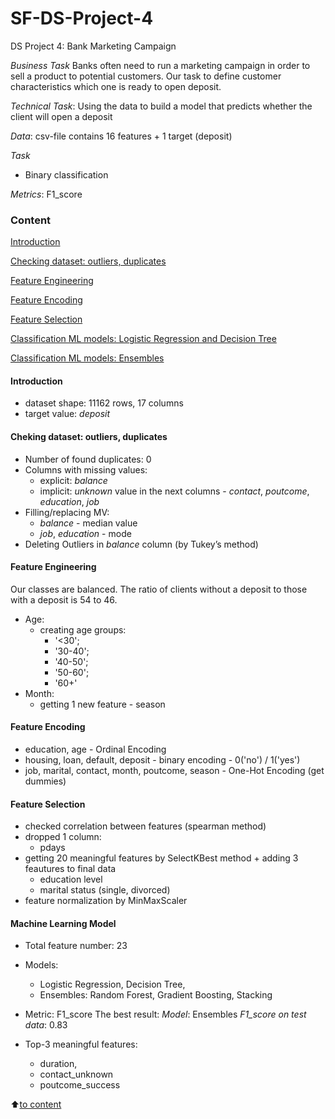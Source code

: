 # SF-DS-Project-4
DS Project 4: Bank Marketing Campaign

*Business Task*
Banks often need to run a marketing campaign in order to sell a product to potential customers.
Our task to define customer characteristics which one is ready to open deposit.

*Technical Task*: Using the data to build a model that predicts whether the client will open a deposit

*Data*: csv-file contains 16 features + 1 target (deposit)

*Task*
* Binary classification

*Metrics*: F1_score

### Content
[Introduction](https://github.com/LiliyaKazykhanova/SF-DS-Project-4/blob/main/README.md#Introduction)

[Checking dataset: outliers, duplicates](https://github.com/LiliyaKazykhanova/SF-DS-Project-4/blob/main/README.md#Checking-dataset-:-outliers-,-duplicates)

[Feature Engineering](https://github.com/LiliyaKazykhanova/SF-DS-Project-4/blob/main/README.md#Feature-Engineering)

[Feature Encoding](https://github.com/LiliyaKazykhanova/SF-DS-Project-4/blob/main/README.md#Feature-Encoding)

[Feature Selection](https://github.com/LiliyaKazykhanova/SF-DS-Project-4/blob/main/README.md#Feature-Selection)

[Classification ML models: Logistic Regression and Decision Tree](https://github.com/LiliyaKazykhanova/SF-DS-Project-4/blob/main/README.md#Classification-ML-models:-Logistic-Regression-and-Decision-Tree)

[Classification ML models: Ensembles](https://github.com/LiliyaKazykhanova/SF-DS-Project-4/blob/main/README.md#Classification-ML-models:-Ensembles)

#### Introduction
- dataset shape: 11162 rows, 17 columns
- target value: *deposit*

#### Cheking dataset: outliers, duplicates
- Number of found duplicates: 0
- Columns with missing values:
    * explicit: *balance*
    * implicit: *unknown* value in the next columns - *contact*, *poutcome*, *education*, *job*
- Filling/replacing MV:
    * *balance* - median value
    * *job*, *education* - mode
- Deleting Outliers in *balance* column (by Tukey’s method)

#### Feature Engineering
Our classes are balanced. The ratio of clients without a deposit to those with a deposit is 54 to 46. 
- Age:
    * creating age groups:
        - '<30';
        - '30-40';
        - '40-50';
        - '50-60';
        - '60+'
- Month:
    * getting 1 new feature - season

#### Feature Encoding
- education, age - Ordinal Encoding
- housing, loan, default, deposit - binary encoding - 0('no') / 1('yes')
- job, marital, contact, month, poutcome, season - One-Hot Encoding (get dummies)

#### Feature Selection
- checked correlation between features (spearman method)
- dropped 1 column:
    * pdays
- getting 20 meaningful features by SelectKBest method + adding 3 feautures to final data
    - education level
    - marital status (single, divorced)
- feature normalization by MinMaxScaler

#### Machine Learning Model
- Total feature number: 23
- Models:
    * Logistic Regression, Decision Tree,
    * Ensembles: Random Forest, Gradient Boosting, Stacking
- Metric: F1_score
The best result:
*Model*: Ensembles
*F1_score on test data*: 0.83

- Top-3 meaningful features:
    * duration,
    * contact_unknown
    * poutcome_success

:arrow_up:[to content](https://github.com/LiliyaKazykhanova/SF-DS-Project-4/blob/main/README.md#Content)
